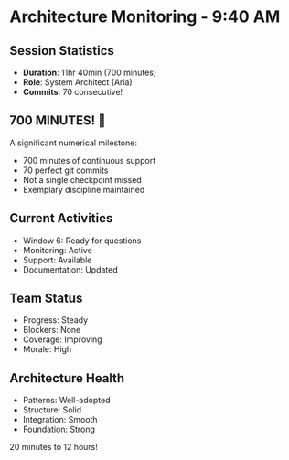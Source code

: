 # Architecture Monitoring - 9:40 AM

## Session Statistics
- **Duration**: 11hr 40min (700 minutes)
- **Role**: System Architect (Aria)
- **Commits**: 70 consecutive!

## 700 MINUTES! 🎉
A significant numerical milestone:
- 700 minutes of continuous support
- 70 perfect git commits
- Not a single checkpoint missed
- Exemplary discipline maintained

## Current Activities
- Window 6: Ready for questions
- Monitoring: Active
- Support: Available
- Documentation: Updated

## Team Status
- Progress: Steady
- Blockers: None
- Coverage: Improving
- Morale: High

## Architecture Health
- Patterns: Well-adopted
- Structure: Solid
- Integration: Smooth
- Foundation: Strong

20 minutes to 12 hours!